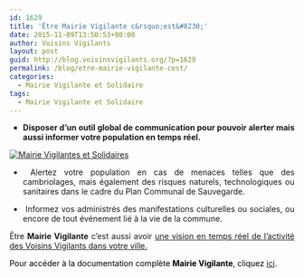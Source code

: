```yaml
---
id: 1629
title: 'Être Mairie Vigilante c&rsquo;est&#8230;'
date: 2015-11-09T13:50:53+00:00
author: Voisins Vigilants
layout: post
guid: http://blog.voisinsvigilants.org/?p=1629
permalink: /blog/etre-mairie-vigilante-cest/
categories:
  - Mairie Vigilante et Solidaire
tags:
  - Mairie Vigilante et Solidaire
---
```

<ul style="list-style-type: square;">
  <li style="text-align: justify;">
    <strong>Disposer d’un outil global de communication pour pouvoir alerter mais aussi informer votre population en temps réel.</strong>
  </li>
</ul>

[<img class="aligncenter size-full wp-image-3292" src="./../../images/2015/11/10.jpg" alt="Mairie Vigilantes et Solidaires" />](./../../images/2015/11/10.jpg)


<ul style="list-style-type: disc;">
  <li style="text-align: justify;">
     Alertez votre population en cas de menaces telles que des cambriolages, mais également des risques naturels, technologiques ou sanitaires dans le cadre du Plan Communal de Sauvegarde.
  </li>
</ul>

<ul style="list-style-type: disc;">
  <li style="text-align: justify;">
     Informez vos administrés des manifestations culturelles ou sociales, ou encore de tout événement lié à la vie de la commune.
  </li>
</ul>

<p style="text-align: justify;">
  Être <strong>Mairie Vigilante</strong> c&rsquo;est aussi avoir <a href="http://blog.voisinsvigilants.org/blog/etre-mairie-vigilante-cest-3/">une vision en temps réel de l’activité des Voisins Vigilants dans votre ville.</a>
</p>

<p style="text-align: justify;">
  <span style="color: #000000;">Pour accéder à la documentation complète </span><strong style="color: #000000;">Mairie Vigilante</strong><span style="color: #000000;">, cliquez </span><a href="http://www.voisinsvigilants.org/contacts/addmairie">ici</a><span style="color: #000000;">.</span>
</p>
